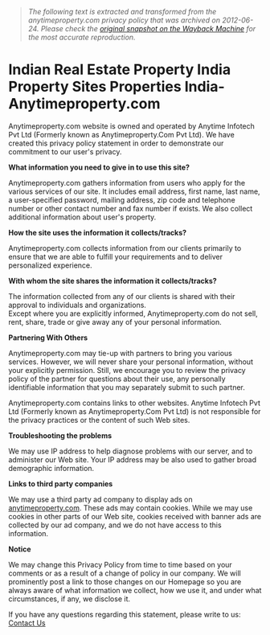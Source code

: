> *The following text is extracted and transformed from the anytimeproperty.com privacy policy that was archived on 2012-06-24. Please check the [original snapshot on the Wayback Machine](https://web.archive.org/web/20120624005932id_/http%3A//www.anytimeproperty.com/index.php%3Fpg%3Dpolicy) for the most accurate reproduction.*

# Indian Real Estate Property India Property Sites Properties India-Anytimeproperty.com

Anytimeproperty.com website is owned and operated by Anytime Infotech Pvt Ltd (Formerly known as Anytimeproperty.Com Pvt Ltd). We have created this privacy policy statement in order to demonstrate our commitment to our user's privacy.

**What information you need to give in to use this site?**

Anytimeproperty.com gathers information from users who apply for the various services of our site. It includes email address, first name, last name, a user-specified password, mailing address, zip code and telephone number or other contact number and fax number if exists. We also collect additional information about user's property.

**How the site uses the information it collects/tracks?**

Anytimeproperty.com collects information from our clients primarily to ensure that we are able to fulfill your requirements and to deliver personalized experience.

**With whom the site shares the information it collects/tracks?**

The information collected from any of our clients is shared with their approval to individuals and organizations.  
Except where you are explicitly informed, Anytimeproperty.com do not sell, rent, share, trade or give away any of your personal information. 

**Partnering With Others**

Anytimeproperty.com may tie-up with partners to bring you various services. However, we will never share your personal information, without your explicitly permission. Still, we encourage you to review the privacy policy of the partner for questions about their use, any personally identifiable information that you may separately submit to such partner.

Anytimeproperty.com contains links to other websites. Anytime Infotech Pvt Ltd (Formerly known as Anytimeproperty.Com Pvt Ltd) is not responsible for the privacy practices or the content of such Web sites. 

**Troubleshooting the problems**

We may use IP address to help diagnose problems with our server, and to administer our Web site. Your IP address may be also used to gather broad demographic information. 

**Links to third party companies**

We may use a third party ad company to display ads on [anytimeproperty.com](http://www.anytimeproperty.com/index.php). These ads may contain cookies. While we may use cookies in other parts of our Web site, cookies received with banner ads are collected by our ad company, and we do not have access to this information.  


**Notice**

We may change this Privacy Policy from time to time based on your comments or as a result of a change of policy in our company. We will prominently post a link to those changes on our Homepage so you are always aware of what information we collect, how we use it, and under what circumstances, if any, we disclose it.

If you have any questions regarding this statement, please write to us: [Contact Us](http://www.anytimeproperty.com/index.php?pg=contactus)             
